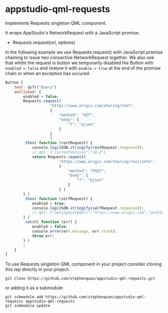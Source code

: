 # appstudio-qml-requests
Implements Requests singleton QML component.

It wraps AppStudio's NetworkRequest with a JavaScript promise.

 - Requests.request(url, options)

In the following example we use Requests.request() with JavaScript promise
chaining to issue two consective NetworkRequest together. We also see that
whilst the request is button we temporarily disabled the Button with
`enabled = false` and restore it with `enable = true` at the end of
the promise chain or when an exception has occured.

```qml
Button {
    text: qsTr("Query")
    onClicked: {
        enabled = false;
        Requests.request(
                    "https://www.arcgis.com/sharing/rest",
                    {
                        "method": "GET",
                        "body": {
                            "f": "pjson"
                        }
                    }
                    )
        .then( function (restRequest) {
            console.log(JSON.stringify(restRequest.response));
            // qml: {"currentVersion":"10.2"}
            return Requests.request(
                        "https://www.arcgis.com/sharing/rest/info",
                        {
                            "method": "POST",
                            "body": {
                                "f": "pjson"
                            }
                        } )
        } )
        .then( function (selfRequest) {
            enabled = true;
            console.log(JSON.stringify(selfRequest.response));
            // qml: {"owningSystemUrl":"https://www.arcgis.com","authInfo":{"tokenServicesUrl":"https://www.arcgis.com/sharing/rest/generateToken","isTokenBasedSecurity":true}}
        } )
        .catch( function (err) {
            enabled = false;
            console.error(err.message, err.stack);
            throw err;
        } )
        ;
    }
}
```

To use Requests singleton QML component in your project consider cloning this rep directly in your project:

    git clone https://github.com/stephenquan/appstudio-qml-requests.git

or adding it as a submodule:

    git submodule add https://github.com/stephenquan/appstudio-qml-requests appstudio-qml-requests
    git submodule update
